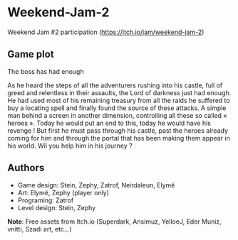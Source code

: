 # Weekend-Jam-2
Weekend Jam #2 participation (https://itch.io/jam/weekend-jam-2)

## Game plot

The boss has had enough

As he heard the steps of all the adventurers rushing into his castle, full of greed and relentless in their assaults, the Lord of darkness just had enough.
He had used most of his remaining treasury from all the raids he suffered to buy a locating spell and finally found the source of these attacks.
A simple man behind a screen in another dimension, controlling all these so called « heroes ».
Today he would put an end to this, today he would have his revenge !
But first he must pass through his castle, past the heroes already coming for him and through the portal that has been making them appear in his world.
Wil you help him in his journey ?

## Authors

* Game design: Stein, Zephy, Zatrof, Neirdaleun, Elymë
* Art: Elymë, Zephy (player only)
* Programing: Zatrof
* Level design: Stein, Zephy

**Note**: Free assets from Itch.io (Superdark, Ansimuz, YelloeJ, Eder Muniz, vnitti, Szadi art, etc...)

